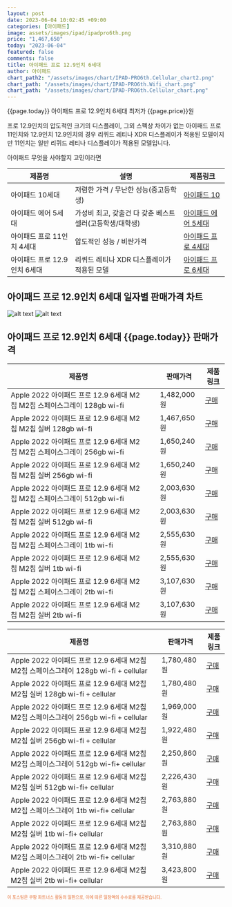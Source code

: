 ```yaml
---
layout: post
date: 2023-06-04 10:02:45 +09:00
categories: [아이패드]
image: assets/images/ipad/ipadpro6th.png
price: "1,467,650"
today: "2023-06-04"
featured: false
comments: false
title: 아이패드 프로 12.9인치 6세대
author: 아이패드
chart_path2: "/assets/images/chart/IPAD-PRO6th.Cellular_chart2.png"
chart_path: "/assets/images/chart/IPAD-PRO6th.Wifi_chart.png"
chart_path: "/assets/images/chart/IPAD-PRO6th.Cellular_chart.png"
---
```


{{page.today}} 아이패드 프로 12.9인치 6세대 최저가 {{page.price}}원

프로 12.9인치의 압도적인 크기의 디스플레이, 그외 스펙상 차이가 없는 아이패드 프로 11인치와 12.9인치
12.9인치의 경우 리퀴드 레티나 XDR 디스플레이가 적용된 모델이지만
11인치는 일반 리퀴드 레티나 디스플레이가 적용된 모델입니다.

<main>
<P>아이패드 무엇을 사야할지 고민이라면</P>
<table id="rwd-table">
  <thead>
    <tr>
      <th>제품명</th>
      <th>설명</th>
      <th>제품링크</th>
    </tr>
  </thead>
  <tbody>
    <tr>
       <td>아이패드 10세대</td>
       <td>저렴한 가격 / 무난한 성능(중고등학생)</td>
       <td><a href='/APPLE-IPAD-10th/'>아이패드 10</a></td>
    </tr>
    <tr>
       <td>아이패드 에어 5세대</td>
       <td>가성비 최고, 갖출건 다 갖춘 베스트 셀러(고등학생/대학생)</td>
       <td><a href='/APPLE-IPAD-AIR5th/'>아이패드 에어 5세대</a></td>
    </tr>
    <tr>
       <td>아이패드 프로 11인치 4세대</td>
       <td>압도적인 성능 / 비싼가격</td>
       <td><a href='/APPLE-IPAD-PRO4th/'>아이패드 프로 4세대</a></td>
    </tr>
    <tr>
       <td>아이패드 프로 12.9인치 6세대</td>
       <td>리퀴드 레티나 XDR 디스플레이가 적용된 모델</td>
       <td><a href='/APPLE-IPAD-PRO6th/'>아이패드 프로 6세대</a></td>
    </tr>
  </tbody>
</table>
</main>

## 아이패드 프로 12.9인치 6세대 일자별 판매가격 차트
![alt text]({{page.chart_path}} "아이패드 프로 12.9인치 6세대 Wifi 판매가격 차트")
![alt text]({{page.chart_path2}} "아이패드 프로 12.9인치 6세대 Cellular 판매가격 차트")

## 아이패드 프로 12.9인치 6세대 {{page.today}} 판매가격
<main>
<table id="rwd-table-large">
  <thead>
    <tr>
      <th>제품명</th>
      <th></th>
      <th>판매가격</th>
      <th>제품링크</th>
    </tr>
  </thead>
  <tbody><tr>
        <td>Apple 2022 아이패드 프로 12.9 6세대 M2칩 M2칩 스페이스그레이 128gb wi-fi</td>
        <td></td>
        <td>1,482,000원</td>
        <td><a href='https://link.coupang.com/a/SA7lR' target='_blank'>구매</a></td>
        </tr><tr>
        <td>Apple 2022 아이패드 프로 12.9 6세대 M2칩 M2칩 실버 128gb wi-fi</td>
        <td></td>
        <td>1,467,650원</td>
        <td><a href='https://link.coupang.com/a/SA7Nm' target='_blank'>구매</a></td>
        </tr><tr>
        <td>Apple 2022 아이패드 프로 12.9 6세대 M2칩 M2칩 스페이스그레이  256gb wi-fi</td>
        <td></td>
        <td>1,650,240원</td>
        <td><a href='https://link.coupang.com/a/SA7rK' target='_blank'>구매</a></td>
        </tr><tr>
        <td>Apple 2022 아이패드 프로 12.9 6세대 M2칩 M2칩 실버  256gb wi-fi</td>
        <td></td>
        <td>1,650,240원</td>
        <td><a href='https://link.coupang.com/a/SA71N' target='_blank'>구매</a></td>
        </tr><tr>
        <td>Apple 2022 아이패드 프로 12.9 6세대 M2칩 M2칩 스페이스그레이 512gb wi-fi</td>
        <td></td>
        <td>2,003,630원</td>
        <td><a href='https://link.coupang.com/a/SA7xz' target='_blank'>구매</a></td>
        </tr><tr>
        <td>Apple 2022 아이패드 프로 12.9 6세대 M2칩 M2칩 실버 512gb wi-fi</td>
        <td></td>
        <td>2,003,630원</td>
        <td><a href='https://link.coupang.com/a/SA7XE' target='_blank'>구매</a></td>
        </tr><tr>
        <td>Apple 2022 아이패드 프로 12.9 6세대 M2칩 M2칩 스페이스그레이 1tb wi-fi</td>
        <td></td>
        <td>2,555,630원</td>
        <td><a href='https://link.coupang.com/a/SA7C4' target='_blank'>구매</a></td>
        </tr><tr>
        <td>Apple 2022 아이패드 프로 12.9 6세대 M2칩 M2칩 실버 1tb wi-fi</td>
        <td></td>
        <td>2,555,630원</td>
        <td><a href='https://link.coupang.com/a/SA774' target='_blank'>구매</a></td>
        </tr><tr>
        <td>Apple 2022 아이패드 프로 12.9 6세대 M2칩 M2칩 스페이스그레이 2tb wi-fi</td>
        <td></td>
        <td>3,107,630원</td>
        <td><a href='https://link.coupang.com/a/SA7HT' target='_blank'>구매</a></td>
        </tr><tr>
        <td>Apple 2022 아이패드 프로 12.9 6세대 M2칩 M2칩 실버 2tb wi-fi</td>
        <td></td>
        <td>3,107,630원</td>
        <td><a href='https://link.coupang.com/a/SA8dA' target='_blank'>구매</a></td>
        </tr></tbody>
</table>

<table id="rwd-table-large">
  <thead>
    <tr>
      <th>제품명</th>
      <th></th>
      <th>판매가격</th>
      <th>제품링크</th>
    </tr>
  </thead>
  <tbody>               
                <tr>
            <td>Apple 2022 아이패드 프로 12.9 6세대 M2칩 M2칩 스페이스그레이 128gb wi-fi + cellular</td>
            <td></td>
            <td>1,780,480원</td>
            <td><a href='https://link.coupang.com/a/SA7pf' target='_blank'>구매</a></td>
            </tr><tr>
            <td>Apple 2022 아이패드 프로 12.9 6세대 M2칩 M2칩 실버 128gb wi-fi + cellular</td>
            <td></td>
            <td>1,780,480원</td>
            <td><a href='https://link.coupang.com/a/SA7PI' target='_blank'>구매</a></td>
            </tr><tr>
            <td>Apple 2022 아이패드 프로 12.9 6세대 M2칩 M2칩 스페이스그레이 256gb wi-fi + cellular</td>
            <td></td>
            <td>1,969,000원</td>
            <td><a href='https://link.coupang.com/a/SA7ut' target='_blank'>구매</a></td>
            </tr><tr>
            <td>Apple 2022 아이패드 프로 12.9 6세대 M2칩 M2칩 실버 256gb wi-fi + cellular</td>
            <td></td>
            <td>1,922,480원</td>
            <td><a href='https://link.coupang.com/a/SA7UT' target='_blank'>구매</a></td>
            </tr><tr>
            <td>Apple 2022 아이패드 프로 12.9 6세대 M2칩 M2칩 스페이스그레이 512gb wi-fi+ cellular</td>
            <td></td>
            <td>2,250,860원</td>
            <td><a href='https://link.coupang.com/a/SA7zR' target='_blank'>구매</a></td>
            </tr><tr>
            <td>Apple 2022 아이패드 프로 12.9 6세대 M2칩 M2칩 실버 512gb wi-fi+ cellular</td>
            <td></td>
            <td>2,226,430원</td>
            <td><a href='https://link.coupang.com/a/SA75R' target='_blank'>구매</a></td>
            </tr><tr>
            <td>Apple 2022 아이패드 프로 12.9 6세대 M2칩 M2칩 스페이스그레이 1tb wi-fi+ cellular</td>
            <td></td>
            <td>2,763,880원</td>
            <td><a href='https://link.coupang.com/a/SA7Fg' target='_blank'>구매</a></td>
            </tr><tr>
            <td>Apple 2022 아이패드 프로 12.9 6세대 M2칩 M2칩 실버 1tb wi-fi+ cellular</td>
            <td></td>
            <td>2,763,880원</td>
            <td><a href='https://link.coupang.com/a/SA8aL' target='_blank'>구매</a></td>
            </tr><tr>
            <td>Apple 2022 아이패드 프로 12.9 6세대 M2칩 M2칩 스페이스그레이 2tb wi-fi+ cellular</td>
            <td></td>
            <td>3,310,880원</td>
            <td><a href='https://link.coupang.com/a/SA7Kc' target='_blank'>구매</a></td>
            </tr><tr>
            <td>Apple 2022 아이패드 프로 12.9 6세대 M2칩 M2칩 실버 2tb wi-fi+ cellular</td>
            <td></td>
            <td>3,423,800원</td>
            <td><a href='https://link.coupang.com/a/SA8f3' target='_blank'>구매</a></td>
            </tr>
</tbody>
</table>                 
                
</main>
<div style="color:#e56a2c;font-size: 0.7em;" >
이 포스팅은 쿠팡 파트너스 활동의 일환으로, 이에 따른 일정액의 수수료를 제공받습니다.
</div>

